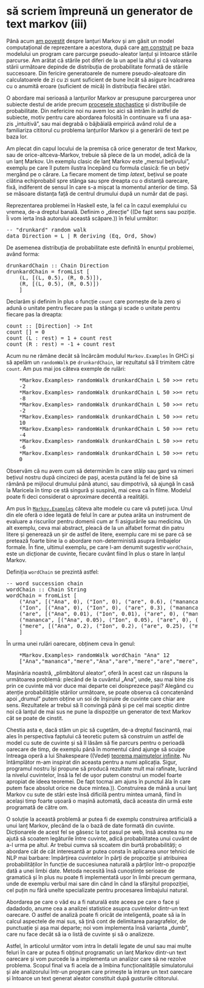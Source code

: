 să scriem împreună un generator de text markov (iii)
====================================================

[markov-i]: http://lucian.mogosanu.ro/bricks/sa-scriem-impreuna-un-generator-de-text-markov-i "să scriem împreună un generator de text markov (i)"
[markov-ii]: http://lucian.mogosanu.ro/bricks/sa-scriem-impreuna-un-generator-de-text-markov-ii "să scriem împreună un generator de text markov (ii)"
[stochastic-process]: http://en.wikipedia.org/wiki/Stochastic_process "Stochastic process"
[github-examples]: https://github.com/spyked/writer-monkey/blob/article-base/Markov/Examples.hs "writer-monkey/Markov/Examples.hs at article-base"
[infinite-monkey]: http://en.wikipedia.org/wiki/Infinite_monkey_theorem "Infinte monkey theorem"

Până acum [am povestit][markov-i] despre lanțuri Markov și am găsit un model computațional de reprezentare a acestora, după care [am construit][markov-ii] pe baza modelului un program care parcurge pseudo-aleator lanțul și întoarce stările parcurse. Am arătat că stările pot diferi de la un apel la altul și că valoarea stării următoare depinde de distribuția de probabilitate formată de stările succesoare. Din fericire generatoarele de numere pseudo-aleatoare din calculatoarele de zi cu zi sunt suficient de bune încât să asigure încadrarea cu o anumită eroare (suficient de mică) în distribuția fiecărei stări.

O abordare mai serioasă a lanțurilor Markov ar presupune parcurgerea unor subiecte destul de aride precum [procesele stochastice][stochastic-process] și distribuțiile de probabilitate. Din nefericire noi nu avem loc aici să intrăm în astfel de subiecte, motiv pentru care abordarea folosită în continuare va fi una așa-zis „intuitivă”, sau mai degrabă o bâjbâială empirică având rolul de a familiariza cititorul cu problema lanțurilor Markov și a generării de text pe baza lor.

Am plecat din capul locului de la premisa că orice generator de text Markov, sau de orice-altceva-Markov, trebuie să plece de la un model, adică de la un lanț Markov. Un exemplu clasic de lanț Markov este „mersul bețivului”, exemplu pe care îl putem ilustra începând cu formula clasică: fie un bețiv mergând pe o cărare. La fiecare moment de timp $latex t$, bețivul se poate clătina echiprobabil spre stânga sau spre dreapta cu o distanță oarecare, fixă, indiferent de sensul în care s-a mișcat la momentul anterior de timp. Să se măsoare distanța față de centrul drumului după un număr dat de pași.

Reprezentarea problemei în Haskell este, la fel ca în cazul exemplului cu vremea, de-a dreptul banală. Definim o „direcție” ((De fapt sens sau poziție. Îi vom ierta însă autorului această scăpare.)) în felul următor:

<pre lang="haskell">
-- "drunkard" random walk
data Direction = L | R deriving (Eq, Ord, Show)
</pre>

De asemenea distribuția de probabilitate este definită în enunțul problemei, având forma:

<pre lang="haskell">
drunkardChain :: Chain Direction
drunkardChain = fromList [
    (L, [(L, 0.5), (R, 0.5)]),
    (R, [(L, 0.5), (R, 0.5)])
    ]
</pre>

Declarăm și definim în plus o funcție `count` care pornește de la zero și adună o unitate pentru fiecare pas la stânga și scade o unitate pentru fiecare pas la dreapta:

<pre lang="haskell">
count :: [Direction] -> Int
count [] = 0
count (L : rest) = 1 + count rest
count (R : rest) = -1 + count rest
</pre>

Acum nu ne rămâne decât să încărcăm modulul `Markov.Examples` în GHCi și să apelăm un `randomWalk` pe `drunkardChain`, iar rezultatul să îl trimitem către `count`. Am pus mai jos câteva exemple de rulări:

<pre lang="haskell">
	*Markov.Examples> randomWalk drunkardChain L 50 >>= return . count
	-2
	*Markov.Examples> randomWalk drunkardChain L 50 >>= return . count
	-8
	*Markov.Examples> randomWalk drunkardChain L 50 >>= return . count
	-2
	*Markov.Examples> randomWalk drunkardChain L 50 >>= return . count
	10
	*Markov.Examples> randomWalk drunkardChain L 50 >>= return . count
	-4
	*Markov.Examples> randomWalk drunkardChain L 50 >>= return . count
	-6
	*Markov.Examples> randomWalk drunkardChain L 50 >>= return . count
	0
</pre>

Observăm că nu avem cum să determinăm în care stâlp sau gard va nimeri bețivul nostru după cincizeci de pași, acesta putând la fel de bine să rămână pe mijlocul drumului până atunci, sau dimpotrivă, să ajungă în casă la Maricela în timp ce stă singură și suspină, mai ceva ca în filme. Modelul poate fi deci considerat o aproximare decentă a realității.

Am pus în [`Markov.Examples`][github-examples] câteva alte modele cu care vă puteți juca. Unul din ele oferă o idee legată de felul în care ar putea arăta un instrument de evaluare a riscurilor pentru domenii cum ar fi asigurările sau medicina. Un alt exemplu, ceva mai abstract, pleacă de la un alfabet format din patru litere și generează un șir de astfel de litere, exemplu care mi se pare că se pretează foarte bine la o abordare non-deterministă asupra limbajelor formale. În fine, ultimul exemplu, pe care l-am denumit sugestiv `wordChain`, este un dicționar de cuvinte, fiecare cuvânt fiind în plus o stare în lanțul Markov.

Definiția `wordChain` se prezintă astfel:

<pre lang="haskell">
-- word succession chain
wordChain :: Chain String
wordChain = fromList [
    ("Ana", [("Ana", 0), ("Ion", 0), ("are", 0.6), ("mananca", 0.3), ("mere", 0.1)]),
    ("Ion", [("Ana", 0), ("Ion", 0), ("are", 0.3), ("mananca", 0.68), ("mere", 0.02)]),
    ("are", [("Ana", 0.01), ("Ion", 0.01), ("are", 0), ("mananca", 0), ("mere", 0.98)]),
    ("mananca", [("Ana", 0.05), ("Ion", 0.05), ("are", 0), ("mananca", 0), ("mere", 0.9)]),
    ("mere", [("Ana", 0.2), ("Ion", 0.2), ("are", 0.25), ("mananca", 0.25), ("mere", 0.1)])
    ]
</pre>

În urma unei rulări oarecare, obținem ceva în genul:

<pre lang="haskell">
	*Markov.Examples> randomWalk wordChain "Ana" 12
	["Ana","mananca","mere","Ana","are","mere","are","mere","Ion","mananca","mere","Ion"]
</pre>

Mașinăria noastră, „plimbătorul aleator”, oferă în acest caz un răspuns la următoarea problemă: plecând de la cuvântul „Ana”, unde, sau mai bine zis prin ce cuvinte mă vor duce mai departe cei doisprezece pași? Alegând cu atenție probabilitățile stărilor următoare, se poate observa că concatenând apoi „drumul” putem obține un soi de înșiruire de cuvinte care chiar are sens. Rezultatele ar trebui să îl convingă până și pe cel mai sceptic dintre noi că lanțul de mai sus ne pune la dispoziție un generator de text Markov cât se poate de cinstit.

Chestia asta e, dacă stăm un pic să cugetăm, de-a dreptul fascinantă, mai ales în perspectiva faptului că teoretic putem să construim un astfel de model cu sute de cuvinte și să îl lăsăm să fie parcurs pentru o perioadă oarecare de timp, de exemplu până în momentul când ajunge să scuipe întreaga operă a lui Shakespeare ((Vedeți [teorema maimuțelor infinite][infinite-monkey]. Nu întâmplător m-am inspirat din aceasta pentru a numi aplicația. Sigur, programul nostru își propune să producă rezultate mult mai rafinate, lucrând la nivelul cuvintelor, însă la fel de ușor putem construi un model foarte apropiat de ideea teoremei. De fapt tocmai am ajuns în punctul ăla în care putem face absolut orice ne duce mintea.)). Construirea de mână a unui lanț Markov cu sute de stări este însă dificilă pentru mintea umană, fiind în același timp foarte ușoară o mașină automată, dacă aceasta din urmă este programată de către om.

O soluție la această problemă ar putea fi de exemplu construirea artificială a unui lanț Markov, plecând de la o bază de date formată din cuvinte. Dicționarele de acest fel se găsesc la tot pasul pe web, însă acestea nu ne ajută să scoatem legăturile între cuvinte, adică probabilitatea unui cuvânt de a-l urma pe altul. Ar trebui cumva să scoatem din burtă probabilități; o abordare cât de cât interesantă ar putea consta în aplicarea unor tehnici de NLP mai barbare: împărțirea cuvintelor în părți de propoziție și atribuirea probabilităților în funcție de succesiunea naturală a părților într-o propoziție dată a unei limbi date. Metoda necesită însă cunoștințe serioase de gramatică și în plus nu poate fi implementată ușor în limbi precum germana, unde de exemplu verbul mai sare din când în când la sfârșitul propoziției, cel puțin nu fără unelte specializate pentru procesarea limbajului natural.

Abordarea pe care o văd eu a fi naturală este aceea pe care o face și dadadodo, anume cea a analizei statistice asupra cuvintelor dintr-un text oarecare. O astfel de analiză poate fi oricât de inteligentă, poate să ia în calcul aspectele de mai sus, să țină cont de delimitarea paragrafelor, de punctuație și așa mai departe; noi vom implementa însă varianta „dumb”, care nu face decât să ia o listă de cuvinte și să o analizeze.

Astfel, în articolul următor vom intra în detalii legate de unul sau mai multe feluri în care ar putea fi obținut programatic un lanț Markov dintr-un text oarecare și vom purcede la a implementa un analizor care să ne rezolve problema. Scopul final va fi acela de a îmbina funcționalitățile simulatorului și ale analizorului într-un program care primește la intrare un text oarecare și întoarce un text generat aleator constituit după gusturile cititorului.
